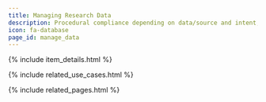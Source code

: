 ```yaml
---
title: Managing Research Data
description: Procedural compliance depending on data/source and intent, archive data
icon: fa-database
page_id: manage_data
---
```

{% include item_details.html %}

{% include related_use_cases.html %}

{% include related_pages.html %}
